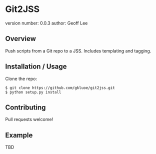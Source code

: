 Git2JSS
===============================

version number: 0.0.3
author: Geoff Lee

Overview
--------
Push scripts from a Git repo to a JSS. Includes templating and tagging.

Installation / Usage
--------------------

Clone the repo:

    $ git clone https://github.com/gkluoe/git2jss.git
    $ python setup.py install
    
Contributing
------------

Pull requests welcome!

Example
-------

TBD
